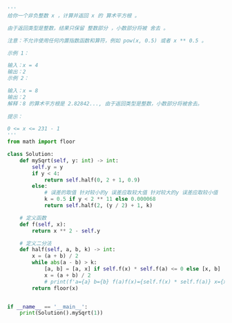 
<BlogInfo id="924" title="20.x的平方根" author="白日梦想猿" pv=0 read_times=0 pre_cost_time=0分50秒 category="leetcode" tag_list="['leetcode']" create_time="2022.02.04 19:57:00" update_time="2022.02.06 10:37:49" />

```python
'''
给你一个非负整数 x ，计算并返回 x 的 算术平方根 。

由于返回类型是整数，结果只保留 整数部分 ，小数部分将被 舍去 。

注意：不允许使用任何内置指数函数和算符，例如 pow(x, 0.5) 或者 x ** 0.5 。

示例 1：

输入：x = 4
输出：2
示例 2：

输入：x = 8
输出：2
解释：8 的算术平方根是 2.82842..., 由于返回类型是整数，小数部分将被舍去。
 
提示：

0 <= x <= 231 - 1
'''
from math import floor

class Solution:
    def mySqrt(self, y: int) -> int:
        self.y = y
        if y < 4:
            return self.half(0, 2 + 1, 0.9)
        else:
            # 误差的取值 针对较小的y 误差应取较大值 针对较大的y 误差应取较小值
            k = 0.5 if y < 2 ** 11 else 0.000068
            return self.half(2, (y / 2) + 1, k)

    # 定义函数
    def f(self, x):
        return x ** 2 - self.y

    # 定义二分法
    def half(self, a, b, k) -> int:
        x = (a + b) / 2
        while abs(a - b) > k:
            [a, b] = [a, x] if self.f(x) * self.f(a) <= 0 else [x, b]
            x = (a + b) / 2
            # print(f'a={a} b={b} f(a)f(x)={self.f(x) * self.f(a)} x={x} floor(x)={floor(x)} k={abs(a - b)}')
        return floor(x)


if __name__ == '__main__':
    print(Solution().mySqrt(1))

```
